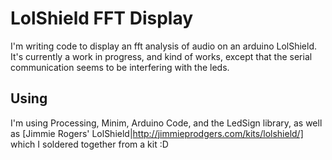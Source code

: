 # LolShield FFT Display

I'm writing code to display an fft analysis of audio on an arduino LolShield. It's currently a work in progress, and kind of works, except that the serial communication seems to be interfering with the leds.

## Using

I'm using Processing, Minim, Arduino Code, and the LedSign library, as well as [Jimmie Rogers' LolShield|http://jimmieprodgers.com/kits/lolshield/] which I soldered together from a kit :D
